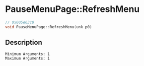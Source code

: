 # PauseMenuPage::RefreshMenu
```c
// 0x005e63c0
void PauseMenuPage::RefreshMenu(unk p0)
```
## Description
```
Minimum Arguments: 1
Maximum Arguments: 1
```
